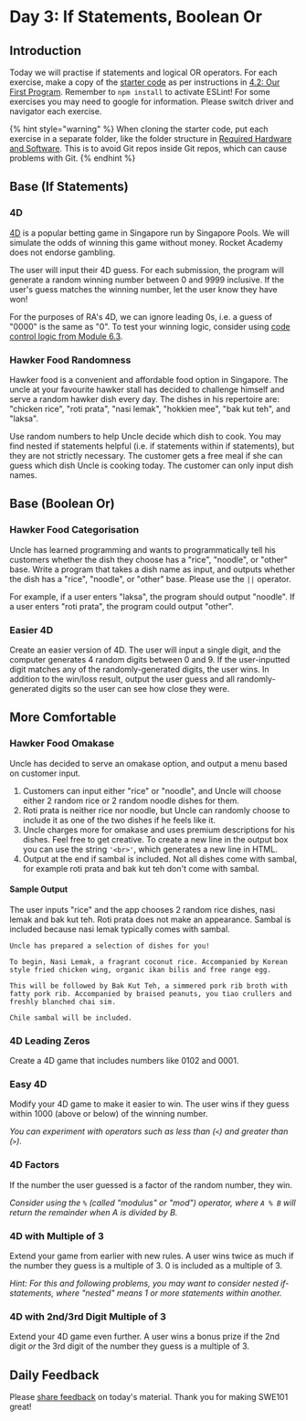 # Day 3: If Statements, Boolean Or

## Introduction

Today we will practise if statements and logical OR operators. For each exercise, make a copy of the [starter code](https://github.com/rocketacademy/swe101-starter-code) as per instructions in [4.2: Our First Program](../4-getting-started-with-code/4.2-our-first-program.md#setup). Remember to `npm install` to activate ESLint! For some exercises you may need to google for information. Please switch driver and navigator each exercise.

{% hint style="warning" %}
When cloning the starter code, put each exercise in a separate folder, like the folder structure in [Required Hardware and Software](../course-logistics/required-hardware-and-software.md#folder-structure-for-swe101). This is to avoid Git repos inside Git repos, which can cause problems with Git.
{% endhint %}

## Base \(If Statements\)

### 4D

[4D](http://www.singaporepools.com.sg/en/rules/Pages/4d-game-rules-general.html) is a popular betting game in Singapore run by Singapore Pools. We will simulate the odds of winning this game without money. Rocket Academy does not endorse gambling.

The user will input their 4D guess. For each submission, the program will generate a random winning number between 0 and 9999 inclusive. If the user's guess matches the winning number, let the user know they have won!

For the purposes of RA's 4D, we can ignore leading 0s, i.e. a guess of "0000" is the same as "0". To test your winning logic, consider using [code control logic from Module 6.3](../6-conditional-logic/6.3-boolean-and-not.md#code-control).

### Hawker Food Randomness

Hawker food is a convenient and affordable food option in Singapore. The uncle at your favourite hawker stall has decided to challenge himself and serve a random hawker dish every day. The dishes in his repertoire are: "chicken rice", "roti prata", "nasi lemak", "hokkien mee", "bak kut teh", and "laksa".

Use random numbers to help Uncle decide which dish to cook. You may find nested if statements helpful \(i.e. if statements within if statements\), but they are not strictly necessary. The customer gets a free meal if she can guess which dish Uncle is cooking today. The customer can only input dish names.

## Base \(Boolean Or\)

### Hawker Food Categorisation

Uncle has learned programming and wants to programmatically tell his customers whether the dish they choose has a "rice", "noodle", or "other" base. Write a program that takes a dish name as input, and outputs whether the dish has a "rice", "noodle", or "other" base. Please use the `||` operator.

For example, if a user enters "laksa", the program should output "noodle". If a user enters "roti prata", the program could output "other".

### Easier 4D

Create an easier version of 4D. The user will input a single digit, and the computer generates 4 random digits between 0 and 9. If the user-inputted digit matches any of the randomly-generated digits, the user wins. In addition to the win/loss result, output the user guess and all randomly-generated digits so the user can see how close they were.

## More Comfortable

### Hawker Food Omakase

Uncle has decided to serve an omakase option, and output a menu based on customer input. 

1. Customers can input either "rice" or "noodle", and Uncle will choose either 2 random rice or 2 random noodle dishes for them.
2. Roti prata is neither rice nor noodle, but Uncle can randomly choose to include it as one of the two dishes if he feels like it.
3. Uncle charges more for omakase and uses premium descriptions for his dishes. Feel free to get creative. To create a new line in the output box you can use the string `'<br>'`, which generates a new line in HTML.
4. Output at the end if sambal is included. Not all dishes come with sambal, for example roti prata and bak kut teh don't come with sambal.

#### Sample Output

The user inputs "rice" and the app chooses 2 random rice dishes, nasi lemak and bak kut teh. Roti prata does not make an appearance. Sambal is included because nasi lemak typically comes with sambal.

```text
Uncle has prepared a selection of dishes for you!

To begin, Nasi Lemak, a fragrant coconut rice. Accompanied by Korean style fried chicken wing, organic ikan bilis and free range egg.

This will be followed by Bak Kut Teh, a simmered pork rib broth with fatty pork rib. Accompanied by braised peanuts, you tiao crullers and freshly blanched chai sim.

Chile sambal will be included.
```

### 4D Leading Zeros

Create a 4D game that includes numbers like 0102 and 0001.

### Easy 4D

Modify your 4D game to make it easier to win. The user wins if they guess within 1000 \(above or below\) of the winning number.

_You can experiment with operators such as less than \(`<`\) and greater than \(`>`\)._

### 4D Factors

If the number the user guessed is a factor of the random number, they win.

_Consider using the `%` \(called "modulus" or "mod"\) operator, where `A % B` will return the remainder when A is divided by B._

### 4D with Multiple of 3

Extend your game from earlier with new rules. A user wins twice as much if the number they guess is a multiple of 3. 0 is included as a multiple of 3.

_Hint: For this and following problems, you may want to consider nested if-statements, where "nested" means 1 or more statements within another._

### 4D with 2nd/3rd Digit Multiple of 3

Extend your 4D game even further. A user wins a bonus prize if the 2nd digit _or_ the 3rd digit of the number they guess is a multiple of 3.

## Daily Feedback

Please [share feedback](https://forms.gle/8P4TURiYNPDmyAmH9) on today's material. Thank you for making SWE101 great!

